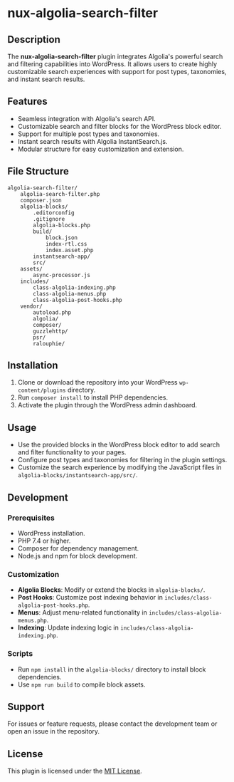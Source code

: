 # nux-algolia-search-filter

## Description
The **nux-algolia-search-filter** plugin integrates Algolia's powerful search and filtering capabilities into WordPress. It allows users to create highly customizable search experiences with support for post types, taxonomies, and instant search results.

## Features
- Seamless integration with Algolia's search API.
- Customizable search and filter blocks for the WordPress block editor.
- Support for multiple post types and taxonomies.
- Instant search results with Algolia InstantSearch.js.
- Modular structure for easy customization and extension.

## File Structure
```
algolia-search-filter/
    algolia-search-filter.php
    composer.json
    algolia-blocks/
        .editorconfig
        .gitignore
        algolia-blocks.php
        build/
            block.json
            index-rtl.css
            index.asset.php
        instantsearch-app/
        src/
    assets/
        async-processor.js
    includes/
        class-algolia-indexing.php
        class-algolia-menus.php
        class-algolia-post-hooks.php
    vendor/
        autoload.php
        algolia/
        composer/
        guzzlehttp/
        psr/
        ralouphie/
```

## Installation
1. Clone or download the repository into your WordPress `wp-content/plugins` directory.
2. Run `composer install` to install PHP dependencies.
3. Activate the plugin through the WordPress admin dashboard.

## Usage
- Use the provided blocks in the WordPress block editor to add search and filter functionality to your pages.
- Configure post types and taxonomies for filtering in the plugin settings.
- Customize the search experience by modifying the JavaScript files in `algolia-blocks/instantsearch-app/src/`.

## Development
### Prerequisites
- WordPress installation.
- PHP 7.4 or higher.
- Composer for dependency management.
- Node.js and npm for block development.

### Customization
- **Algolia Blocks**: Modify or extend the blocks in `algolia-blocks/`.
- **Post Hooks**: Customize post indexing behavior in `includes/class-algolia-post-hooks.php`.
- **Menus**: Adjust menu-related functionality in `includes/class-algolia-menus.php`.
- **Indexing**: Update indexing logic in `includes/class-algolia-indexing.php`.

### Scripts
- Run `npm install` in the `algolia-blocks/` directory to install block dependencies.
- Use `npm run build` to compile block assets.

## Support
For issues or feature requests, please contact the development team or open an issue in the repository.

## License
This plugin is licensed under the [MIT License](https://opensource.org/licenses/MIT).
